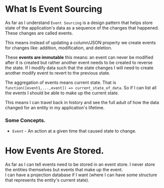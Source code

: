 # What Is Event Sourcing
As far as I understand `Event Sourcing` is a design pattern that helps store state of the application's data as a sequence of the changes that happened. These changes are called events.

This means instead of updating a column/JSON property we create events for changes like: addition, modification, and deletion. 

These **events are immutable** this means: an event can never be modified after it is created but rather another event needs to be created to reverse the state. If I modify data such that the state changes I will need to create another modify event to revert to the previous state.

The aggregation of events means current state. That is `function([event1,...,event]) => current_state_of_data`. So if I can list all the events I should be able to make up the current state.

This means I can travel back in history and see the full aduit of how the data changed for an entity in my application's lifetime.

### Some Concepts.

- `Event` - An action at a given time that caused state to change.

# How Events Are Stored.
As far as I can tell events need to be stored in an event store. I never store the entities themselves but events that make up the event.  
I can have a projection database if I want (where I can have some structure that represents the entity's current state).  

